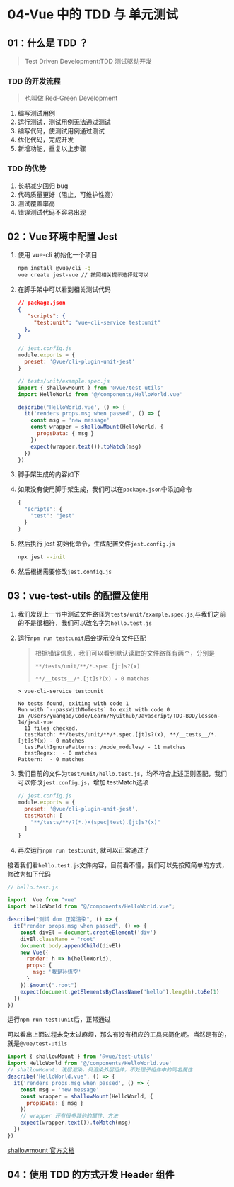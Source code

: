 # 04-Vue 中的 TDD 与 单元测试

## 01：什么是 TDD ？

> Test Driven Development:TDD 测试驱动开发

### TDD 的开发流程

> 也叫做 Red-Green Development

1. 编写测试用例
2. 运行测试，测试用例无法通过测试
3. 编写代码，使测试用例通过测试
4. 优化代码，完成开发
5. 新增功能，重复以上步骤

### TDD 的优势

1. 长期减少回归 bug
2. 代码质量更好（阻止，可维护性高）
3. 测试覆盖率高
4. 错误测试代码不容易出现

## 02：Vue 环境中配置 Jest

1. 使用 vue-cli 初始化一个项目

   ```bash
   npm install @vue/cli -g
   vue create jest-vue // 按照相关提示选择就可以
   ```

2. 在脚手架中可以看到相关测试代码

   ```json
   // package.json
   {
      "scripts": {
        "test:unit": "vue-cli-service test:unit"
     },
   }
   ```

   ```javascript
   // jest.config.js
   module.exports = {
     preset: '@vue/cli-plugin-unit-jest'
   }
   ```

   ```javascript
   // tests/unit/example.spec.js
   import { shallowMount } from '@vue/test-utils'
   import HelloWorld from '@/components/HelloWorld.vue'
   
   describe('HelloWorld.vue', () => {
     it('renders props.msg when passed', () => {
       const msg = 'new message'
       const wrapper = shallowMount(HelloWorld, {
         propsData: { msg }
       })
       expect(wrapper.text()).toMatch(msg)
     })
   })
   ```

3. 脚手架生成的内容如下

4. 如果没有使用脚手架生成，我们可以在`package.json`中添加命令

   ```javascript
   {
     "scripts": {
       "test": "jest"
     }
   }
   ```

5. 然后执行 jest 初始化命令，生成配置文件`jest.config.js`

   ```bash
   npx jest --init
   ```

6. 然后根据需要修改`jest.config.js`

## 03：vue-test-utils 的配置及使用

1. 我们发现上一节中测试文件路径为`tests/unit/example.spec.js`,与我们之前的不是很相符，我们可以改名字为`hello.test.js`

2. 运行`npm run test:unit`后会提示没有文件匹配

   > 根据错误信息，我们可以看到默认读取的文件路径有两个，分别是
   >
   > `**/tests/unit/**/*.spec.[jt]s?(x)`
   >
   > `**/__tests__/*.[jt]s?(x) - 0 matches`

   ```text
   > vue-cli-service test:unit
   
   No tests found, exiting with code 1
   Run with `--passWithNoTests` to exit with code 0
   In /Users/yuangao/Code/Learn/MyGithub/Javascript/TDD-BDD/lesson-14/jest-vue
     11 files checked.
     testMatch: **/tests/unit/**/*.spec.[jt]s?(x), **/__tests__/*.[jt]s?(x) - 0 matches
     testPathIgnorePatterns: /node_modules/ - 11 matches
     testRegex:  - 0 matches
   Pattern:  - 0 matches
   ```

3. 我们目前的文件为`test/unit/hello.test.js`，均不符合上述正则匹配，我们可以修改`jest.config.js`，增加 testMatch选项

   ```javascript
   // jest.config.js
   module.exports = {
     preset: '@vue/cli-plugin-unit-jest',
     testMatch: [
       "**/tests/**/?(*.)+(spec|test).[jt]s?(x)"
     ]
   }
   ```

4. 再次运行`npm run test:unit`, 就可以正常通过了

接着我们看`hello.test.js`文件内容，目前看不懂，我们可以先按照简单的方式，修改为如下代码

```javascript
// hello.test.js

import  Vue from "vue"
import helloWorld from "@/components/HelloWorld.vue";

describe("测试 dom 正常渲染", () => {
  it("render props.msg when passed", () => {
    const divEl = document.createElement('div')
    divEl.className = "root"
    document.body.appendChild(divEl)
    new Vue({
      render: h => h(helloWorld),
      props: {
        msg: '我是孙悟空'
      }
    }).$mount(".root")
    expect(document.getElementsByClassName('hello').length).toBe(1)
  })
})
```

运行`npm run test:unit`后，正常通过

可以看出上面过程未免太过麻烦，那么有没有相应的工具来简化呢。当然是有的，就是`@vue/test-utils`

```javascript
import { shallowMount } from '@vue/test-utils'
import HelloWorld from '@/components/HelloWorld.vue'
// shallowMount: 浅层渲染，只渲染外层组件，不处理子组件中的同名属性
describe('HelloWorld.vue', () => {
  it('renders props.msg when passed', () => {
    const msg = 'new message'
    const wrapper = shallowMount(HelloWorld, {
      propsData: { msg }
    })
    // wrapper 还有很多其他的属性、方法
    expect(wrapper.text()).toMatch(msg)
  })
})
```

[shallowmount 官方文档](https://v1.test-utils.vuejs.org/zh/api/#shallowmount)

## 04：使用 TDD 的方式开发 Header 组件

